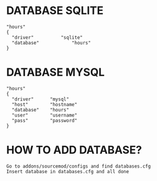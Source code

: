 # DATABASE SQLITE
```
"hours"
{
  "driver"			"sqlite"
  "database"			"hours"
}
```

# DATABASE MYSQL
```
"hours"
{
  "driver"      "mysql"
  "host"        "hostname"
  "database"    "hours"
  "user"        "username"
  "pass"        "password"
}
```

# HOW TO ADD DATABASE?
```
Go to addons/sourcemod/configs and find databases.cfg
Insert database in databases.cfg and all done
```
